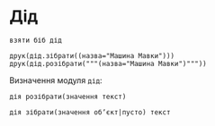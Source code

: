 # Дід

```мавка
взяти біб дід

друк(дід.зібрати((назва="Машина Мавки")))
друк(дід.розібрати("""(назва="Машина Мавки")"""))
```

Визначення модуля `дід`:

```мавка
дія розібрати(значення текст)
```

```мавка
дія зібрати(значення обʼєкт|пусто) текст
```